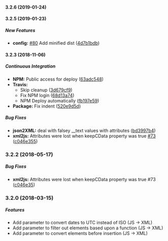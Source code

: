 #### 3.2.6 (2019-01-24)
#### 3.2.5 (2019-01-23)

##### New Features

* **config:**  [#80](https://github.com/Axinom/x2js/pull/80) Add minified dist ([4d7b1bdb](https://github.com/Axinom/x2js/commit/4d7b1bdb3eca938afa45ed454d45e7478f43ceea))

#### 3.2.3 (2018-11-06)

##### Continuous Integration

* **NPM:**  Public access for deploy ([63adc548](https://github.com/Axinom/x2js/commit/63adc548ecd51201b35f534fca6bd35d9a8b7ed1))
* **Travis:**
  *  Skip cleanup ([3d679cf9](https://github.com/Axinom/x2js/commit/3d679cf95033fc1fda806807b24570641b3771d8))
  *  Fix NPM login ([68d13a74](https://github.com/Axinom/x2js/commit/68d13a7433cdff80e8c4f179c03dd3354abdf5e5))
  *  NPM Deploy automatically ([fb197e59](https://github.com/Axinom/x2js/commit/fb197e59f68fa6902c868e8a6ef2c0d8d0ba44c3))
* **Package:**  Fix indent ([520e9d5d](https://github.com/Axinom/x2js/commit/520e9d5d84982477cfbb5866314fb9438f97cccd))

##### Bug Fixes

* **json2XML:**  deal with falsey __text values with attributes ([bd3997b4](https://github.com/Axinom/x2js/commit/bd3997b47ad72e3398fbaaabe5ad46ca393b745a))
* **xml2js:**  Attributes were lost when keepCData property was true [#73](https://github.com/Axinom/x2js/pull/73) ([c046e355](https://github.com/Axinom/x2js/commit/c046e35556e0531be2309ace7adc4cf0c0f35036))

### 3.2.2 (2018-05-17)

##### Bug Fixes

* **xml2js:** Attributes were lost when keepCData property was true #73 ([c046e35](https://github.com/x2js/x2js/commit/c046e35))

### 3.2.0 (2018-03-15)

##### Features

* Add parameter to convert dates to UTC instead of ISO (JS -> XML)
* Add parameter to filter out elements based upon a function (JS -> XML)
* Add parameter to convert elements before insertion (JS -> XML)